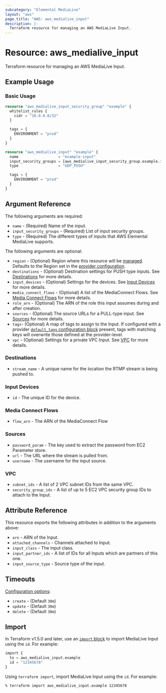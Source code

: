 ```yaml
---
subcategory: "Elemental MediaLive"
layout: "aws"
page_title: "AWS: aws_medialive_input"
description: |-
  Terraform resource for managing an AWS MediaLive Input.
---
```


# Resource: aws_medialive_input

Terraform resource for managing an AWS MediaLive Input.

## Example Usage

### Basic Usage

```terraform
resource "aws_medialive_input_security_group" "example" {
  whitelist_rules {
    cidr = "10.0.0.8/32"
  }

  tags = {
    ENVIRONMENT = "prod"
  }
}

resource "aws_medialive_input" "example" {
  name                  = "example-input"
  input_security_groups = [aws_medialive_input_security_group.example.id]
  type                  = "UDP_PUSH"

  tags = {
    ENVIRONMENT = "prod"
  }
}
```

## Argument Reference

The following arguments are required:

* `name` - (Required) Name of the input.
* `input_security_groups` - (Required) List of input security groups.
* `type` - (Required) The different types of inputs that AWS Elemental MediaLive supports.

The following arguments are optional:

* `region` - (Optional) Region where this resource will be [managed](https://docs.aws.amazon.com/general/latest/gr/rande.html#regional-endpoints). Defaults to the Region set in the [provider configuration](https://registry.terraform.io/providers/hashicorp/aws/latest/docs#aws-configuration-reference).
* `destinations` - (Optional) Destination settings for PUSH type inputs. See [Destinations](#destinations) for more details.
* `input_devices` - (Optional) Settings for the devices. See [Input Devices](#input-devices) for more details.
* `media_connect_flows` - (Optional) A list of the MediaConnect Flows. See [Media Connect Flows](#media-connect-flows) for more details.
* `role_arn` - (Optional) The ARN of the role this input assumes during and after creation.
* `sources` - (Optional) The source URLs for a PULL-type input. See [Sources](#sources) for more details.
* `tags`- (Optional) A map of tags to assign to the Input. If configured with a provider [`default_tags` configuration block](/docs/providers/aws/index.html#default_tags-configuration-block) present, tags with matching keys will overwrite those defined at the provider-level.
* `vpc` - (Optional) Settings for a private VPC Input. See [VPC](#vpc) for more details.

### Destinations

* `stream_name` - A unique name for the location the RTMP stream is being pushed to.

### Input Devices

* `id` - The unique ID for the device.

### Media Connect Flows

* `flow_arn` - The ARN of the MediaConnect Flow

### Sources

* `password_param` - The key used to extract the password from EC2 Parameter store.
* `url` - The URL where the stream is pulled from.
* `username` - The username for the input source.

### VPC

* `subnet_ids` - A list of 2 VPC subnet IDs from the same VPC.
* `security_group_ids` - A list of up to 5 EC2 VPC security group IDs to attach to the Input.

## Attribute Reference

This resource exports the following attributes in addition to the arguments above:

* `arn` - ARN of the Input.
* `attached_channels` - Channels attached to Input.
* `input_class` - The input class.
* `input_partner_ids` - A list of IDs for all Inputs which are partners of this one.
* `input_source_type` - Source type of the input.

## Timeouts

[Configuration options](https://developer.hashicorp.com/terraform/language/resources/syntax#operation-timeouts):

* `create` - (Default `30m`)
* `update` - (Default `30m`)
* `delete` - (Default `30m`)

## Import

In Terraform v1.5.0 and later, use an [`import` block](https://developer.hashicorp.com/terraform/language/import) to import MediaLive Input using the `id`. For example:

```terraform
import {
  to = aws_medialive_input.example
  id = "12345678"
}
```

Using `terraform import`, import MediaLive Input using the `id`. For example:

```console
% terraform import aws_medialive_input.example 12345678
```
